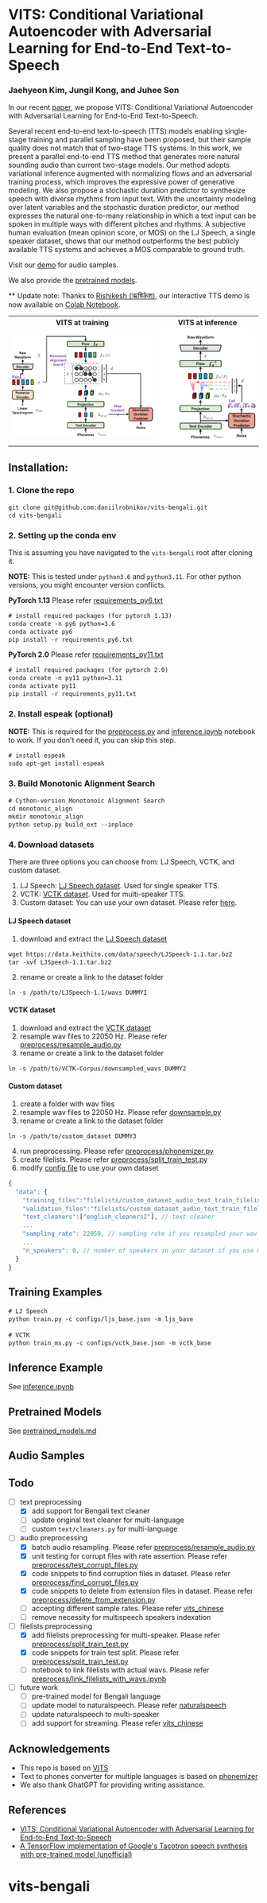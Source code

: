 # VITS: Conditional Variational Autoencoder with Adversarial Learning for End-to-End Text-to-Speech

### Jaehyeon Kim, Jungil Kong, and Juhee Son

In our recent [paper](https://arxiv.org/abs/2106.06103), we propose VITS: Conditional Variational Autoencoder with Adversarial Learning for End-to-End Text-to-Speech.

Several recent end-to-end text-to-speech (TTS) models enabling single-stage training and parallel sampling have been proposed, but their sample quality does not match that of two-stage TTS systems. In this work, we present a parallel end-to-end TTS method that generates more natural sounding audio than current two-stage models. Our method adopts variational inference augmented with normalizing flows and an adversarial training process, which improves the expressive power of generative modeling. We also propose a stochastic duration predictor to synthesize speech with diverse rhythms from input text. With the uncertainty modeling over latent variables and the stochastic duration predictor, our method expresses the natural one-to-many relationship in which a text input can be spoken in multiple ways with different pitches and rhythms. A subjective human evaluation (mean opinion score, or MOS) on the LJ Speech, a single speaker dataset, shows that our method outperforms the best publicly available TTS systems and achieves a MOS comparable to ground truth.

Visit our [demo](https://jaywalnut310.github.io/vits-demo/index.html) for audio samples.

We also provide the [pretrained models](https://drive.google.com/drive/folders/1ksarh-cJf3F5eKJjLVWY0X1j1qsQqiS2?usp=sharing).

\*\* Update note: Thanks to [Rishikesh (ऋषिकेश)](https://github.com/jaywalnut310/vits/issues/1), our interactive TTS demo is now available on [Colab Notebook](https://colab.research.google.com/drive/1CO61pZizDj7en71NQG_aqqKdGaA_SaBf?usp=sharing).

<table style="width:100%">
  <tr>
    <th>VITS at training</th>
    <th>VITS at inference</th>
  </tr>
  <tr>
    <td><img src="resources/fig_1a.png" alt="VITS at training" width="100%"></td>
    <td><img src="resources/fig_1b.png" alt="VITS at inference" width="100%"></td>
  </tr>
</table>

## Installation:

<a name="installation"></a>

### 1. Clone the repo

```shell
git clone git@github.com:daniilrobnikov/vits-bengali.git
cd vits-bengali
```

### 2. Setting up the conda env

This is assuming you have navigated to the `vits-bengali` root after cloning it.

**NOTE:** This is tested under `python3.6` and `python3.11`. For other python versions, you might encounter version conflicts.

**PyTorch 1.13**
Please refer [requirements_py6.txt](requirements.txt)

```shell
# install required packages (for pytorch 1.13)
conda create -n py6 python=3.6
conda activate py6
pip install -r requirements_py6.txt
```

**PyTorch 2.0**
Please refer [requirements_py11.txt](requirements.txt)

```shell
# install required packages (for pytorch 2.0)
conda create -n py11 python=3.11
conda activate py11
pip install -r requirements_py11.txt
```

### 2. Install espeak (optional)

**NOTE:** This is required for the [preprocess.py](preprocess.py) and [inference.ipynb](inference.ipynb) notebook to work. If you don't need it, you can skip this step.

```shell
# install espeak
sudo apt-get install espeak
```

### 3. Build Monotonic Alignment Search

```shell
# Cython-version Monotonoic Alignment Search
cd monotonic_align
mkdir monotonic_align
python setup.py build_ext --inplace
```

### 4. Download datasets

There are three options you can choose from: LJ Speech, VCTK, and custom dataset.

1. LJ Speech: [LJ Speech dataset](#lj-speech-dataset). Used for single speaker TTS.
2. VCTK: [VCTK dataset](#vctk-dataset). Used for multi-speaker TTS.
3. Custom dataset: You can use your own dataset. Please refer [here](#custom-dataset).

#### LJ Speech dataset

1. download and extract the [LJ Speech dataset](https://keithito.com/LJ-Speech-Dataset/)

```shell
wget https://data.keithito.com/data/speech/LJSpeech-1.1.tar.bz2
tar -xvf LJSpeech-1.1.tar.bz2
```

2. rename or create a link to the dataset folder

```shell
ln -s /path/to/LJSpeech-1.1/wavs DUMMY1
```

#### VCTK dataset

1. download and extract the [VCTK dataset](https://www.kaggle.com/datasets/showmik50/vctk-dataset)
2. resample wav files to 22050 Hz. Please refer [preprocess/resample_audio.py](preprocess/resample_audio.py)
3. rename or create a link to the dataset folder

```shell
ln -s /path/to/VCTK-Corpus/downsampled_wavs DUMMY2
```

#### Custom dataset

1. create a folder with wav files
2. resample wav files to 22050 Hz. Please refer [downsample.py](downsample.py)
3. rename or create a link to the dataset folder

```shell
ln -s /path/to/custom_dataset DUMMY3
```

4. run preprocessing. Please refer [preprocess/phonemizer.py](preprocess/phonemizer.py)
5. create filelists. Please refer [preprocess/split_train_test.py](preprocess/split_train_test.py)
6. modify [config file](configs/) to use your own dataset

```js
{
  "data": {
    "training_files":"filelists/custom_dataset_audio_text_train_filelist.txt.cleaned", // path to training filelist
    "validation_files":"filelists/custom_dataset_audio_text_train_filelist.txt.cleaned", // path to validation filelist
    "text_cleaners":["english_cleaners2"], // text cleaner
    ...
    "sampling_rate": 22050, // sampling rate if you resampled your wav files
    ...
    "n_speakers": 0, // number of speakers in your dataset if you use multi-speaker setting
  }
}
```

## Training Examples

```shell
# LJ Speech
python train.py -c configs/ljs_base.json -m ljs_base

# VCTK
python train_ms.py -c configs/vctk_base.json -m vctk_base
```

## Inference Example

See [inference.ipynb](inference.ipynb)

## Pretrained Models

See [pretrained_models.md](pretrained_models.md)

## Audio Samples

## Todo

- [ ] text preprocessing
  - [x] add support for Bengali text cleaner
  - [ ] update original text cleaner for multi-language
  - [ ] custom `text/cleaners.py` for multi-language
- [ ] audio preprocessing
  - [x] batch audio resampling. Please refer [preprocess/resample_audio.py](preprocess/resample_audio.py)
  - [x] unit testing for corrupt files with rate assertion. Please refer [preprocess/test_corrupt_files.py](preprocess/test_corrupt_files.py)
  - [x] code snippets to find corruption files in dataset. Please refer [preprocess/find_corrupt_files.py](preprocess/find_corrupt_files.py)
  - [x] code snippets to delete from extension files in dataset. Please refer [preprocess/delete_from_extension.py](preprocess/delete_from_extension.py)
  - [ ] accepting different sample rates. Please refer [vits_chinese](https://github.com/PlayVoice/vits_chinese/blob/master/text/symbols.py)
  - [ ] remove necessity for multispeech speakers indexation
- [ ] filelists preprocessing
  - [x] add filelists preprocessing for multi-speaker. Please refer [preprocess/split_train_test.py](preprocess/split_train_test.py)
  - [x] code snippets for train test split. Please refer [preprocess/split_train_test.py](preprocess/split_train_test.py)
  - [ ] notebook to link filelists with actual wavs. Please refer [preprocess/link_filelists_with_wavs.ipynb](preprocess/link_filelists_with_wavs.ipynb)
- [ ] future work
  - [ ] pre-trained model for Bengali language
  - [ ] update model to naturalspeech. Please refer [naturalspeech](https://arxiv.org/abs/2205.04421)
  - [ ] update naturalspeech to multi-speaker
  - [ ] add support for streaming. Please refer [vits_chinese](https://github.com/PlayVoice/vits_chinese/blob/master/text/symbols.py)

## Acknowledgements

- This repo is based on [VITS](https://github.com/jaywalnut310/vits)
- Text to phones converter for multiple languages is based on [phonemizer](https://github.com/bootphon/phonemizer)
- We also thank GhatGPT for providing writing assistance.

## References

- [VITS: Conditional Variational Autoencoder with Adversarial Learning for End-to-End Text-to-Speech](https://arxiv.org/abs/2106.06103)
- [A TensorFlow implementation of Google's Tacotron speech synthesis with pre-trained model (unofficial)](https://github.com/keithito/tacotron)

# vits-bengali
